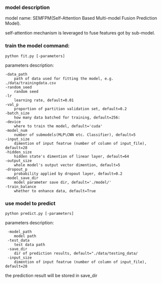 ### model description
model name: SEMFPM(Self-Attention Based Multi-model Fusion Prediction Model).

self-attention mechanism is leveraged to fuse features got by sub-model.

### train the model command: 
    python fit.py [-parameters]
parameters description: 

    -data_path 
        path of data used for fitting the model, e.g. ./data/trainingdata.csv
    -random_seed
        random seed
    -lr
        learning rate, default=0.01
    -val_p
        proportion of partition validation set, default=0.2
    -batch_size
        how many data batched for training, default=256:
    -device
        where to train the model, default='cuda'
    -model_num
        number of submodels(MLP\CNN etc. Classifier), default=5
    -input_size
        dimention of input featrue (number of column of input_file), default=28
    -hidden_size
        hidden state's dimention of linear layer, default=64
    -output_size
        whole model's output vector dimention, default=5
    -dropout_p
        probability applied by dropout layer, default=0.2
    -model_save_dir
        model parameter save dir, default='./model/'
    -train_balance
        whether to enhance data, default=True
### use model to predict
    python predict.py [-parameters]
parameters description:

     -model_path
        model path
     -test_data
        test data path
     -save_dir
        dir of prediction results, default="./data/testing_data/
     -input_size
        dimention of input featrue (number of column of input_file), default=28
        
the prediction result will be stored in save_dir